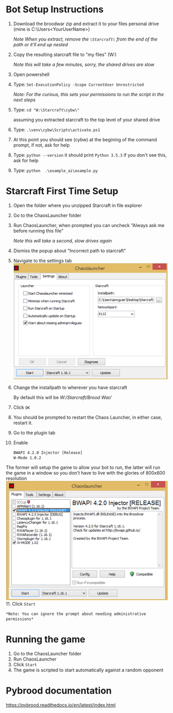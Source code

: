# Bot Setup Instructions

1. Download the broodwar zip and extract it to your files personal drive (mine is C:\Users\<YourUserName>)

    *Note When you extract, remove the `\Starcraft\` from the end of the path or it'll end up nested*
2. Copy the resulting starcraft file to "my files" (W:\)

    *Note this will take a few minutes, sorry, the shared drives are slow*
3. Open powershell
4. Type:
   `Set-ExecutionPolicy -Scope CurrentUser Unrestricted`

    *Note: For the curious, this sets your permissions to run the script in the next steps*
5. Type:
   `cd "W:\Starcraft\cybw\"` 
   
    assuming you extracted starcraft to the top level of your shared drive
6.  Type:
    `.\venv\cybw\Scripts\activate.ps1`
7.  At this point you should see (cybw) at the begining of the command prompt, if not, ask for help
8. Type:
   `python --version` it should print `Python 3.5.3` if you don't see this, ask for help
8. Type:
    `python  .\example_ai\example.py`
    

# Starcraft First Time Setup

1. Open the folder where you unzipped Starcraft in file explorer
2. Go to the ChaosLauncher folder
3. Run ChaosLauncher, when prompted you can uncheck "Always ask me before running this file"

    *Note this will take a second, slow drives again* 
4. Dismiss the popup about "Incorrect path to starcraft"   
5. Navigate to the settings tab ![Chaos Launcher](./images/ChaosLauncherPath.png)
6. Change the installpath to wherever you have starcraft
   
    By default this will be *W:/Starcraft/Brood War/*
7. Click `OK`
8. You should be prompted to restart the Chaos Launcher, in either case, restart it.
9. Go to the plugin tab
10. Enable 

    ```
    BWAPI 4.2.0 Injector [Release]
    W-Mode 1.0.2
    ```
   
   The former will setup the game to allow your bot to run, the latter will run the game 
   in a window so you don't have to live with the glories of 800x600 resolution
   ![Chaos Launcher Plugins](./images/ChaosLauncherPlugins.png)
11. Click `Start`
    
    *Note: You can ignore the prompt about needing administrative permissions*
# Running the game
1. Go to the ChaosLauncher folder
2. Run ChaosLauncher
3. Click `Start`
4. The game is scripted to start automatically against a random opponent


# Pybrood documentation

<https://pybrood.readthedocs.io/en/latest/index.html>
